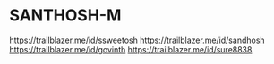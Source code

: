 # SANTHOSH-M
https://trailblazer.me/id/ssweetosh
https://trailblazer.me/id/sandhosh
https://trailblazer.me/id/govinth
https://trailblazer.me/id/sure8838
